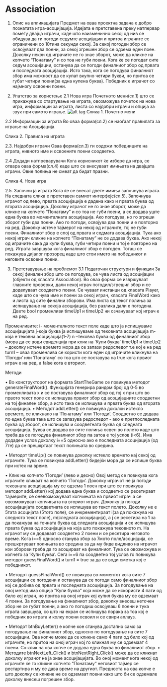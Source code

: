 # Association
1. Опис на апликацијата
Предмет на оваа проектна задача е добро познатата игра-асоцијација. Идејата е претставена преку натпервар помеѓу двајца играчи, каде што наизменично секој од нив се обидува да ги погоди седумте асоцијации и притоа играчите се ограничени со 10тина секунди секој. За секој погоден збор се освојуваат два поени, за секој згрешен збор се одзема еден поен. Доколку некои од играчите не го знае зборот, може да кликне на копчето “Понатаму” и со тоа не губи поени. 
Кога ќе се погодат сите седум асоцијации, останува да се погоди финалниот збор од првата и последната асоцијација.
Исто така, кога се погодува финалниот збор има можност да се купат вкупно четири букви, но притоа се губат четири поени(за една купена буква).
Победник е играчот со најмногу освоени поени.

2. Упатство за користење
2.1 Нова игра
Почетното мени(сл.1) што се прикажува со стартување на играта, овозможува почеток на нова игра, информации за играта, листа со најдобри играчи и опција за звук при самото играње. 
![alt tag](https://raw.githubusercontent.com/DinaS18/Association/branch/path/to/Screenshot_1.png) 
Слика 1. Почетно мени

2.2 Информации за играта
Во оваа форма(сл.2) се наоѓаат правилата за играње на Асоцијација. 
 
Слика 2. Правила на играта

2.3. Најдобри играчи
Оваа форма(сл.3) ги содржи победниците на играта, нивното име и освоените поени соодветно.
 
2.4 Додади натпреварувачи
Кога корисникот ќе избере да игра, се отвара оваа форма(сл.4) каде што се внесуваат имињата на двајцата играчи. Овие полиња не смеат да бидат празни. 
 
Слика 4. Нова игра

2.5. Започни ја играта
Кога ќе се внесат двете имиња започнува играта. На следната слика е претставен самиот интерфејс(сл.5). Започнува играчот од лево, првата асоцијација е дадена како и првата буква од втората асоцијација. Доколку играчот не го знае зборот, може да кликне на копчето “Понатаму” и со тоа не губи поени, а се додава уште една буква во моменталната асоцијација. Ако погодува, но го згреши зборот губи два поени. Ако го погоди, освојува два поени и е повторно на ред. Доколку истече тајмерот на некој од играчите, тој не губи поени.
Финалниот збор е спој од првата и седмата асоцијација. Тука ако некој играч кликне на копчето “Понатаму” не се додава буква. Ако некој од играчите сака да купи буква, губи четири поени и тој е повторно на ред. 
Играта завршува кога финалниот збор е погоден. Тогаш се покажува дијалог прозорец каде што стои името на победникот и неговите освоени поени.
 
3. Претставување на проблемот
3.1 Податочни структури и функции
За секој финален збор што се погодува, се чува листа од асоцијации (објекти од класата Association). 
Во оваа форма се извршуваат главните проверки, дали некој играч погодил/згрешил збор и се доделуваат соодветно поени.  Се чуваат инстанци од класата Player, каде што се чува име и поени за секој играч, класата FinalWord како и листа од сите финални зборови. Има листа од текст полиња за испишување на секоја асоцијација, без разлика дали е погодена. Двете bool променливи timeUp1 и timeUp2 ни озчануваат кој играч е на ред.

Променливите:
i- моменталното текст поле каде што ја испишуваме асоцијацијата
j-која буква ја испишуваме од тековната асоцијација
m-која е тековна асоцијација(1-7)
n –тековна буква од финалниот збор (мора да се води евиденција при клик на ‘Купи буква’
timeUp1 и timeUp2 – доколку истече времето мора да се запази редоследот т.е кој е на ред
turn1 – оваа променлива се користи кога еден од играчите кликнува на ‘Погоди’ или ‘Понатаму’ со тоа што се поставува на true кога првиот играч е на ред, a false кога е вториот.

Методи

•	Во конструкторот на формата StartTheGame се повикува методот generateFinalWord(). Функцијата генерира рандом број од 0-5 во променливата х и се поставува финалниот збор од тој x при што во првото текст поле се испишува првиот збор од асоцијациите соодветни на тој финален збор, а исто така се испишува и првата буква од втората асоцијација.
•	Методот  addLetter() се повикува доколки истекло времето, се кликнало на ‘Понатаму’ или ‘Погоди’. Соодветно се додава по една буква така што се запазува редоследот - ако е претпоследната буква од зборот, се испишува и соодветната буква од следната асоцијација.  Буква се додава во сите полиња освен во полето каде што треба да се погодува финалниот збор па затоа е тој услов (i<6).  Има додаден услов доколку i==5 односно ако е последната асоцијација (од 7те) да се прешкртаат текст полињата во средина.

•	Методот timeUp() се повикува доколку истекло времето кај секој од играчите. Тука се повикува addLetter() бидејќи мора да се испише буква при истек на време.

•	Клик на копчето ‘Погоди’ (лево и десно)
Овој метод се повикува кога играчите кликаат на копчето ‘Погоди’.  Доколку играчот не ја погоди тековната асоцијација му се одзема 1 поен при што се повикува методот addLetter() кој додава една буква и соодветно се ресетираат тајмерите, се оневозможуваат копчињата на првиот играч а  се овозможуваат копчињата на вториот играч. Доколку ја погоди асоцијацијата соодветната се испишува во текст полето. Доколку не е 5тата асоцијата (5тото поле), се инкрементираат  i(за да покажува на следното текст поле), m(следната асоцијација), а ј се ресетира на 1 за да покажува на точната буква од следната асоцијација и се испишува првата буква од асоцијација на која што покажува тековното m. На играчот му се додаваат соодветно 2 поени и се ресетира неговото време. Кога i==5 односно станува збор за 7мото поле/асоцијција,  се прешкртуваат полињата во средина за да му биде видливо на играчот кои зборови треба да го асоцираат на финалниот. Тука се овозможува и копчето за ‘Купи буква’. Сега i==6 па соодветно тој услов го повикува методот guessFinalWord() и turn1 = true за да се води сметка кој е победникот.

•	Методот guessFInalWord() се повикува во моментот кога сите 7 асоцијации се погодени и останува да се погоди само финалниот збор кој се добива од првата и последната асоцијација. За погодување на овој метод има опција “Купи буква“ која може да се искористи 4 пати од било кој играч, но притоа на оној играч кој купил буква му се одземаат 4 поени. За погодување на финалниот збор, доколку внесеш неточен збор не се губат поени, а ако го погодиш освојуваш 6 поени и тука играта завршува, со што на екран се испишува порака за тоа кој е победник во играта и колку поени освоил и се свири аплауз.

•	Методот btnBuyLetter() е копче кое станува достапно само за погодување на финалниот збор, односно по погодување на сите 7 асоцијации. Ова копче може да се кликне само 4 пати од било кој од играчите, но притоа на оној играч кој го кликнал му се одземаат 4 поени. Со клик на ова копче се додава една буква во финалниот збор.
•	Методите btnNextLeft_Click() и btnNextRight_Click() може да се кликнат доколку играчот не ја знае асоцијацијата. Во оној момент кога некој од играчите ќе го кликне копчето “Понатаму“ неговиот тајмер се рестартира и му се дава време на другиот. Предноста на ова копче е што доколку се кликне не се одземаат поени како што би се одземале доколку внесеш погрешен збор.


